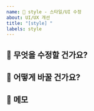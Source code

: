 ```yaml
---
name: 💄 style - 스타일/UI 수정
about: UI/UX 개선
title: "[style] "
labels: style
---
```


## 🎯 무엇을 수정할 건가요?

## 🎨 어떻게 바꿀 건가요?

## 📝 메모
